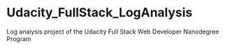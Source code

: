 # Udacity_FullStack_LogAnalysis
Log analysis project of the Udacity Full Stack Web Developer Nanodegree Program

